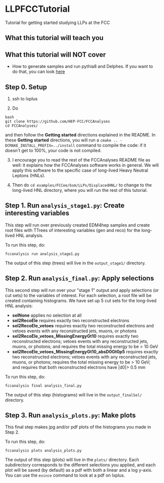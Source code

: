 # LLPFCCTutorial
Tutorial for getting started studying LLPs at the FCC

## What this tutorial will teach you

## What this tutorial will NOT cover
- How to generate samples and run pythia8 and Delphes. If you want to do that, you can look [here](https://github.com/jalimena/FCCeePhysicsPerformance/tree/master/case-studies/BSM/LLP/DisplacedHNL/HNL_sample_creation)


## Step 0. Setup

1. ssh to lxplus

2. Do 
  ```
  bash
  git clone https://github.com/HEP-FCC/FCCAnalyses
  cd FCCAnalyses/
  ```
  and then follow the **Getting started** directions explained in the README. In these **Getting started** directions, you will run a `cmake .. -DCMAKE_INSTALL_PREFIX=../install` command to compile the code: if it doesn't get to 100%, your code is not compiled.
  
3. I encourage you to read the rest of the FCCAnalyses README file as well: it explains how the FCCAnalyses software works in general. We will apply this software to the specific case of long-lived Heavy Neutral Leptons (HNLs).
  
4. Then do `cd examples/FCCee/bsm/LLPs/DisplacedHNL/` to change to the long-lived HNL directory, where you will run the rest of this tutorial.

## Step 1. Run `analysis_stage1.py`: Create interesting variables

This step will run over previously created EDM4hep samples and create root files with TTrees of interesting variables (gen and reco) for the long-lived HNL analysis.

To run this step, do:
```
fccanalysis run analysis_stage1.py
```

The output of this step (trees) will live in the `output_stage1/` directory.

## Step 2. Run `analysis_final.py`: Apply selections

This second step will run over your "stage 1" output and apply selections (or cut sets) to the variables of interest. For each selection, a root file will be created containing histograms. We have set up 5 cut sets for the long-lived HNL analysis:

 - **selNone** applies no selection at all
 - **sel2RecoEle** requires exactly two reconstructed electrons
 - **sel2RecoEle_vetoes** requires exactly two reconstructed electrons and vetoes events with any reconstructed jets, muons, or photons
 - **sel2RecoEle_vetoes_MissingEnergyGt10** requires exactly two reconstructed electrons; vetoes events with any reconstructed jets, muons, or photons; and requires the total missing energy to be > 10 GeV
 - **sel2RecoEle_vetoes_MissingEnergyGt10_absD0Gt0p5** requires exactly two reconstructed electrons; vetoes events with any reconstructed jets, muons, or photons; requires the total missing energy to be > 10 GeV; and requires that both reconstructed electrons have |d0|> 0.5 mm

To run this step, do:
```
fccanalysis final analysis_final.py
```

The output of this step (histograms) will live in the `output_finalSel/` directory.


## Step 3. Run `analysis_plots.py`: Make plots

This final step makes jpg and/or pdf plots of the histograms you made in Step 2.

To run this step, do:
```
fccanalysis plots analysis_plots.py
```

The output of this step (plots) will live in the `plots/` directory. Each subdirectory corresponds to the different selections you applied, and each plot will be saved (by default) as a pdf with both a linear and a log y-axis. You can use the `evince` command to look at a pdf on lxplus.
